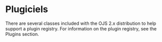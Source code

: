 # Plugiciels

There are several classes included with the OJS 2.x distribution to help support a plugin registry. For information on the plugin registry, see the Plugins section.

